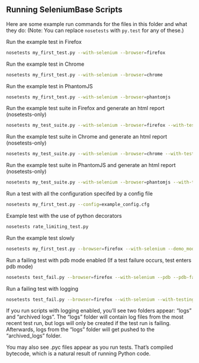 ## Running SeleniumBase Scripts

Here are some example run commands for the files in this folder and what they do:
(Note: You can replace ``nosetests`` with ``py.test`` for any of these.)

Run the example test in Firefox
```bash
nosetests my_first_test.py --with-selenium --browser=firefox
```

Run the example test in Chrome
```bash
nosetests my_first_test.py --with-selenium --browser=chrome
```

Run the example test in PhantomJS
```bash
nosetests my_first_test.py --with-selenium --browser=phantomjs
```

Run the example test suite in Firefox and generate an html report (nosetests-only)
```bash
nosetests my_test_suite.py --with-selenium --browser=firefox --with-testing_base --report
```

Run the example test suite in Chrome and generate an html report (nosetests-only)
```bash
nosetests my_test_suite.py --with-selenium --browser=chrome --with-testing_base --report
```

Run the example test suite in PhantomJS and generate an html report (nosetests-only)
```bash
nosetests my_test_suite.py --with-selenium --browser=phantomjs --with-testing_base --report
```

Run a test with all the configuration specifed by a config file
```bash
nosetests my_first_test.py --config=example_config.cfg
```

Example test with the use of python decorators
```bash
nosetests rate_limiting_test.py
```

Run the example test slowly
```bash
nosetests my_first_test.py --browser=firefox --with-selenium --demo_mode
```

Run a failing test with pdb mode enabled (If a test failure occurs, test enters pdb mode)
```bash
nosetests test_fail.py --browser=firefox --with-selenium --pdb --pdb-failures
```

Run a failing test with logging
```bash
nosetests test_fail.py --browser=firefox --with-selenium --with-testing_base --with-basic_test_info --with-page_source --with-screen_shots
```

If you run scripts with logging enabled, you’ll see two folders appear: “logs” and “archived logs”. The “logs” folder will contain log files from the most recent test run, but logs will only be created if the test run is failing. Afterwards, logs from the “logs” folder will get pushed to the “archived_logs” folder.

You may also see .pyc files appear as you run tests. That’s compiled bytecode, which is a natural result of running Python code.
